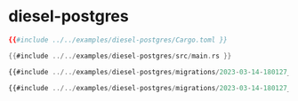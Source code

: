 # diesel-postgres

```toml
{{#include ../../examples/diesel-postgres/Cargo.toml }}
```

```rust
{{#include ../../examples/diesel-postgres/src/main.rs }}
```

```sql
{{#include ../../examples/diesel-postgres/migrations/2023-03-14-180127_add_users/up.sql }}
```

```sql
{{#include ../../examples/diesel-postgres/migrations/2023-03-14-180127_add_users/down.sql }}
```



